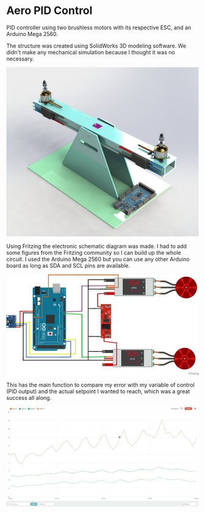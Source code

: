 # Aero PID Control

PID controller using two brushless motors with its respective ESC, and an Arduino Mega 2560.

The structure was created using SolidWorks 3D modeling software. We didn't make any mechanical simulation because I thought it was no necessary.

![structure](img/render.png)

Using Fritzing the electronic schematic diagram was made. I had to add some figures from the Fritzing community so I can build up the whole circuit. I used the Arduino Mega 2560 but you can use any other Arduino board as long as SDA and SCL pins are available.

![schematic](img/schematic.png)

This has the main function to compare my error with my variable of control (PID output) and the actual setpoint I wanted to reach, which was a great success all along.

![plot](img/plot.png)